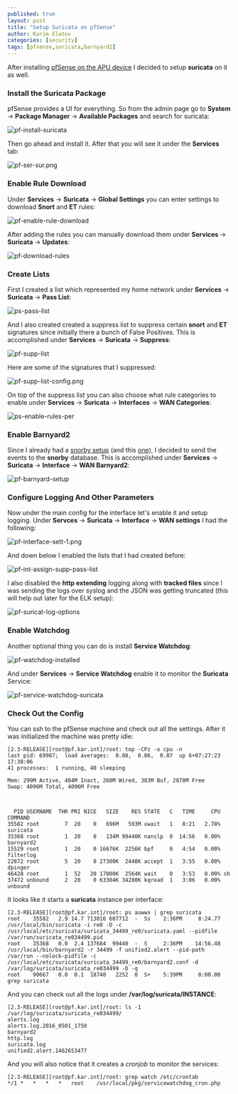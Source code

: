 ```yaml
---
published: true
layout: post
title: "Setup Suricata on pfSense"
author: Karim Elatov
categories: [security]
tags: [pfsense,suricata,barnyard2]
---
```

After installing [pfSense on the APU device](/2016/10/installing-pfsense-on-pc-engines-apu1d4netgate-apu4/) I decided to setup **suricata** on it as well.

### Install the Suricata Package
pfSense provides a UI for everything. So from the admin page go to **System** -> **Package Manager** -> **Available Packages** and search for suricata:

![pf-install-suricata](https://googledrive.com/host/0B4vYKT_-8g4IWE9kS2hMMmFuXzg/pfsense-suricata/pf-install-suricata.png)

Then go ahead and install it. After that you will see it under the **Services** tab:

![pf-ser-sur.png](https://googledrive.com/host/0B4vYKT_-8g4IWE9kS2hMMmFuXzg/pfsense-suricata/pf-ser-sur.png)

### Enable Rule Download
Under **Services** -> **Suricata** -> **Global Settings** you can enter settings to download **Snort** and **ET** rules:

![pf-enable-rule-download](https://googledrive.com/host/0B4vYKT_-8g4IWE9kS2hMMmFuXzg/pfsense-suricata/pf-enable-rule-download.png)

After adding the rules you can manually download them under **Services** -> **Suricata** -> **Updates**:

![pf-download-rules](https://googledrive.com/host/0B4vYKT_-8g4IWE9kS2hMMmFuXzg/pfsense-suricata/pf-download-rules.png)

### Create Lists
First I created a list which represented my home network under **Services** -> **Suricata** -> **Pass List**:

![ps-pass-list](https://googledrive.com/host/0B4vYKT_-8g4IWE9kS2hMMmFuXzg/pfsense-suricata/ps-pass-list.png)

And I also created created a suppress list to suppress certain **snort** and **ET** signatures since initially there a bunch of False Positives. This is accomplished under **Services** -> **Suricata** -> **Suppress**:

![pf-supp-list](https://googledrive.com/host/0B4vYKT_-8g4IWE9kS2hMMmFuXzg/pfsense-suricata/pf-supp-list.png)

Here are some of the signatures that I suppressed:

![pf-supp-list-config.png](https://googledrive.com/host/0B4vYKT_-8g4IWE9kS2hMMmFuXzg/pfsense-suricata/pf-supp-list-config.png)

On top of the suppress list you can also choose what rule categories to enable under **Services** -> **Suricata** -> **Interfaces** -> **WAN Categories**:

![ps-enable-rules-per](https://googledrive.com/host/0B4vYKT_-8g4IWE9kS2hMMmFuXzg/pfsense-suricata/ps-enable-rules-per.png)

### Enable Barnyard2
Since I already had a [snorby setup](/2014/04/snort-debian/) (and this [one](/2014/12/snort-on-freebsd-10/)), I decided to send the events to the **snorby** database. This is accomplished under **Services** -> **Suricata** -> **Interface** -> **WAN Barnyard2**:

![pf-barnyard-setup](https://googledrive.com/host/0B4vYKT_-8g4IWE9kS2hMMmFuXzg/pfsense-suricata/pf-barnyard-setup.png)

### Configure Logging And Other Parameters
Now under the main config for the interface let's enable it and setup logging. Under **Servces** -> **Suricata** -> **Interface** -> **WAN settings** I had the following:

![pf-interface-sett-1.png](https://googledrive.com/host/0B4vYKT_-8g4IWE9kS2hMMmFuXzg/pfsense-suricata/pf-interface-sett-1.png)

And down below I enabled the lists that I had created before:

![pf-int-assign-supp-pass-list](https://googledrive.com/host/0B4vYKT_-8g4IWE9kS2hMMmFuXzg/pfsense-suricata/pf-int-assign-supp-pass-list.png)

I also disabled the **http extending** logging along with **tracked files** since I was sending the logs over syslog and the JSON was getting truncated (this will help out later for the ELK setup):

![pf-suricat-log-options](https://googledrive.com/host/0B4vYKT_-8g4IWE9kS2hMMmFuXzg/pfsense-suricata/pf-suricat-log-options.png)

### Enable Watchdog
Another optional thing you can do is install **Service Watchdog**:

![pf-watchdog-installed](https://googledrive.com/host/0B4vYKT_-8g4IWE9kS2hMMmFuXzg/pfsense-suricata/pf-watchdog-installed.png)

And under **Services** -> **Service Watchdog** enable it to monitor the **Suricata** Service:

![pf-service-watchdog-suricata](https://googledrive.com/host/0B4vYKT_-8g4IWE9kS2hMMmFuXzg/pfsense-suricata/pf-service-watchdog-suricata.png)

### Check Out the Config
You can ssh to the pfSense machine and check out all the settings. After it was initialized the machine was pretty idle:

	[2.3-RELEASE][root@pf.kar.int]/root: top -CPz -o cpu -n
	last pid: 69987;  load averages:  0.08,  0.06,  0.07  up 6+07:27:23    17:38:06
	41 processes:  1 running, 40 sleeping
	
	Mem: 299M Active, 484M Inact, 260M Wired, 383M Buf, 2870M Free
	Swap: 4096M Total, 4096M Free
	
	
	
	  PID USERNAME  THR PRI NICE   SIZE    RES STATE   C   TIME     CPU COMMAND
	35582 root        7  20    0   696M   593M uwait   1   8:21   2.78% suricata
	35368 root        1  20    0   134M 99440K nanslp  0  14:56   0.00% barnyard2
	15529 root        1  20    0 16676K  2256K bpf     0   4:54   0.00% filterlog
	22872 root        5  20    0 27300K  2448K accept  1   3:55   0.00% dpinger
	46428 root        1  52   20 17000K  2564K wait    0   3:53   0.00% sh
	37472 unbound     2  20    0 63304K 34280K kqread  1   3:06   0.00% unbound

It looks like it starts a **suricata** instance per interface:

	[2.3-RELEASE][root@pf.kar.int]/root: ps auwwx | grep suricata
	root    35582   2.9 14.7 713016 607712  -  Ss    2:36PM     8:24.77 /usr/local/bin/suricata -i re0 -D -c /usr/local/etc/suricata/suricata_34499_re0/suricata.yaml --pidfile /var/run/suricata_re034499.pid
	root    35368   0.0  2.4 137684  99440  -  S     2:36PM    14:56.48 /usr/local/bin/barnyard2 -r 34499 -f unified2.alert --pid-path /var/run --nolock-pidfile -c /usr/local/etc/suricata/suricata_34499_re0/barnyard2.conf -d /var/log/suricata/suricata_re034499 -D -q
	root    90667   0.0  0.1  18740   2252  0  S+    5:39PM     0:00.00 grep suricata
	
And you can check out all the logs under **/var/log/suricata/INSTANCE**:

	[2.3-RELEASE][root@pf.kar.int]/root: ls -1 /var/log/suricata/suricata_re034499/
	alerts.log
	alerts.log.2016_0501_1750
	barnyard2
	http.log
	suricata.log
	unified2.alert.1462653477
	
And you will also notice that it creates a *cronjob* to monitor the services:

	[2.3-RELEASE][root@pf.kar.int]/root: grep watch /etc/crontab
	*/1	*	*	*	*	root	/usr/local/pkg/servicewatchdog_cron.php